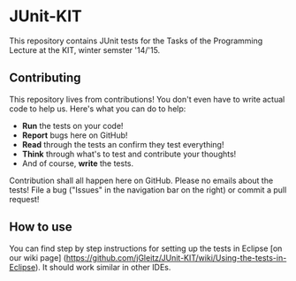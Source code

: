 # JUnit-KIT
This repository contains JUnit tests for the Tasks of the Programming Lecture at the KIT, winter semster '14/'15.
## Contributing
This repository lives from contributions! You don't even have to write actual code to help us. Here's what you can do to help:
* **Run** the tests on your code!
* **Report** bugs here on GitHub!
* **Read** through the tests an confirm they test everything!
* **Think** through what's to test and contribute your thoughts!
* And of course, **write** the tests.

Contribution shall all happen here on GitHub. Please no emails about the tests! File a bug ("Issues" in the navigation bar on the right) or commit a pull request!
## How to use
You can find step by step instructions for setting up the tests in Eclipse [on our wiki page] (https://github.com/jGleitz/JUnit-KIT/wiki/Using-the-tests-in-Eclipse). It should work similar in other IDEs.
